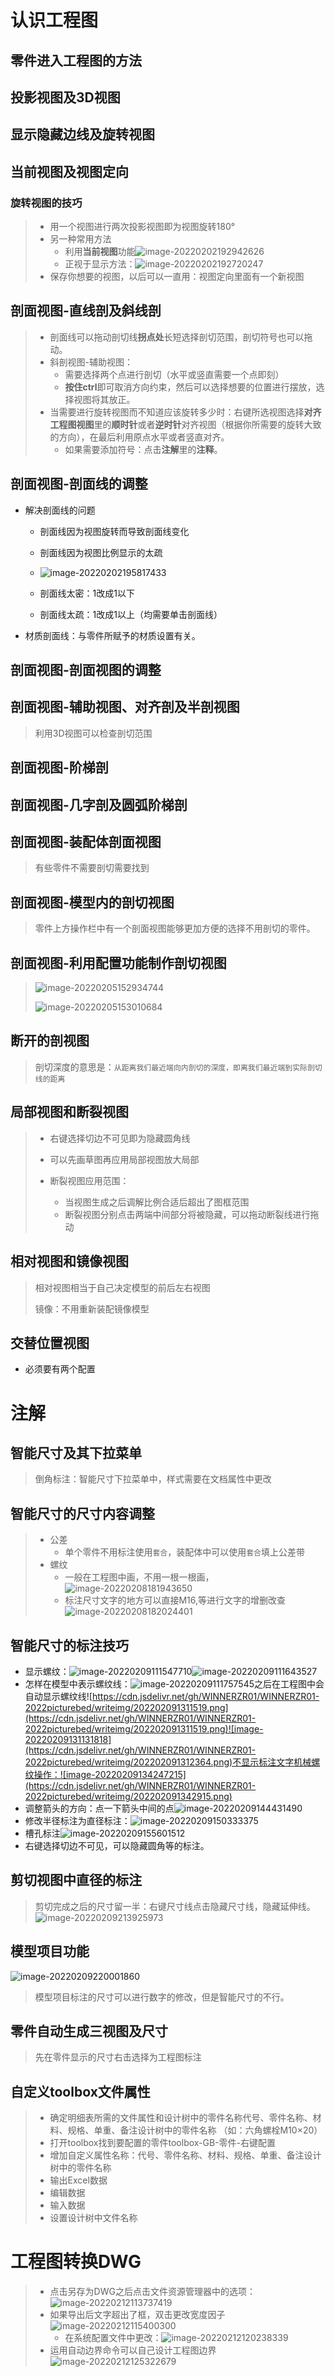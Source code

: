 # 认识工程图

## 零件进入工程图的方法

## 投影视图及3D视图

## 显示隐藏边线及旋转视图

## 当前视图及视图定向

### 旋转视图的技巧

> - 用一个视图进行两次投影视图即为视图旋转180°
> - 另一种常用方法
>   - 利用**当前视图**功能![image-20220202192942626](https://cdn.jsdelivr.net/gh/WINNERZR01/WINNERZR01-2022picturebed/writeimg/202202021929900.png)
>   - 正视于显示方法：![image-20220202192720247](https://cdn.jsdelivr.net/gh/WINNERZR01/WINNERZR01-2022picturebed/writeimg/202202021927487.png)
> - 保存你想要的视图，以后可以一直用：视图定向里面有一个新视图

## 剖面视图-直线剖及斜线剖

> - 剖面线可以拖动剖切线**拐点处**长短选择剖切范围，剖切符号也可以拖动。
> - 斜剖视图-辅助视图：
>   - 需要选择两个点进行剖切（水平或竖直需要一个点即刻）
>   - **按住ctrl**即可取消方向约束，然后可以选择想要的位置进行摆放，选择视图将其放正。
> - 当需要进行旋转视图而不知道应该旋转多少时：右键所选视图选择**对齐工程图视图**里的**顺时针**或者**逆时针**对齐视图（根据你所需要的旋转大致的方向），在最后利用原点水平或者竖直对齐。
>   - 如果需要添加符号：点击**注解**里的**注释**。

## 剖面视图-剖面线的调整

- 解决剖面线的问题

  - 剖面线因为视图旋转而导致剖面线变化
  - 剖面线因为视图比例显示的太疏
  - ![image-20220202195817433](https://cdn.jsdelivr.net/gh/WINNERZR01/WINNERZR01-2022picturebed/writeimg/202202021958754.png)

  - 剖面线太密：1改成1以下

  - 剖面线太疏：1改成1以上（均需要单击剖面线）
- 材质剖面线：与零件所赋予的材质设置有关。

## 剖面视图-剖面视图的调整

 ## 剖面视图-辅助视图、对齐剖及半剖视图

> 利用3D视图可以检查剖切范围

## 剖面视图-阶梯剖

## 剖面视图-几字剖及圆弧阶梯剖

## 剖面视图-装配体剖面视图

> 有些零件不需要剖切需要找到

## 剖面视图-模型内的剖切视图

> 零件上方操作栏中有一个剖面视图能够更加方便的选择不用剖切的零件。

## 剖面视图-利用配置功能制作剖切视图 

> ![image-20220205152934744](https://cdn.jsdelivr.net/gh/WINNERZR01/WINNERZR01-2022picturebed/writeimg/202202051529368.png)
>
> ![image-20220205153010684](https://cdn.jsdelivr.net/gh/WINNERZR01/WINNERZR01-2022picturebed/writeimg/202202051530477.png)

## 断开的剖视图 

> 剖切深度的意思是：`从距离我们最近端向内剖切的深度，即离我们最近端到实际剖切线的距离`

## 局部视图和断裂视图

> - 右键选择切边不可见即为隐藏圆角线
>
> - 可以先画草图再应用局部视图放大局部
> - 断裂视图应用范围：
>   - 当视图生成之后调解比例合适后超出了图框范围
>   - 断裂视图分别点击两端中间部分将被隐藏，可以拖动断裂线进行拖动

## 相对视图和镜像视图

> 相对视图相当于自己决定模型的前后左右视图
>
> 镜像：不用重新装配镜像模型

## 交替位置视图

- 必须要有两个配置

# 注解

## 智能尺寸及其下拉菜单

> 倒角标注：智能尺寸下拉菜单中，样式需要在文档属性中更改

## 智能尺寸的尺寸内容调整

> - 公差
>   - 单个零件不用标注使用`套合`，装配体中可以使用`套合`填上公差带
> - 螺纹
>   - 一般在工程图中画，不用一根一根画，![image-20220208181943650](https://cdn.jsdelivr.net/gh/WINNERZR01/WINNERZR01-2022picturebed/writeimg/202202081819637.png)
>   - 标注尺寸文字的地方可以直接M16,等进行文字的增删改查![image-20220208182024401](https://cdn.jsdelivr.net/gh/WINNERZR01/WINNERZR01-2022picturebed/writeimg/202202081820010.png)

## 智能尺寸的标注技巧

- 显示螺纹：![image-20220209111547710](https://cdn.jsdelivr.net/gh/WINNERZR01/WINNERZR01-2022picturebed/writeimg/202202091115494.png)![image-20220209111643527](https://cdn.jsdelivr.net/gh/WINNERZR01/WINNERZR01-2022picturebed/writeimg/202202091116582.png)
- 怎样在模型中表示螺纹线：![image-20220209111757545](https://cdn.jsdelivr.net/gh/WINNERZR01/WINNERZR01-2022picturebed/writeimg/202202091117985.png)之后在工程图中会自动显示螺纹线![https://cdn.jsdelivr.net/gh/WINNERZR01/WINNERZR01-2022picturebed/writeimg/202202091311519.png](https://cdn.jsdelivr.net/gh/WINNERZR01/WINNERZR01-2022picturebed/writeimg/202202091311519.png)![image-20220209131131818](https://cdn.jsdelivr.net/gh/WINNERZR01/WINNERZR01-2022picturebed/writeimg/202202091312364.png)不显示标注文字机械螺纹操作：![image-20220209134247215](https://cdn.jsdelivr.net/gh/WINNERZR01/WINNERZR01-2022picturebed/writeimg/202202091342915.png)
- 调整箭头的方向：点一下箭头中间的点![image-20220209144431490](https://cdn.jsdelivr.net/gh/WINNERZR01/WINNERZR01-2022picturebed/writeimg/202202091444186.png)
- 修改半径标注为直径标注：![image-20220209150333375](https://cdn.jsdelivr.net/gh/WINNERZR01/WINNERZR01-2022picturebed/writeimg/202202091503488.png)
- 槽孔标注![image-20220209155601512](https://cdn.jsdelivr.net/gh/WINNERZR01/WINNERZR01-2022picturebed/writeimg/202202091556045.png)
- 右键选择切边不可见，可以隐藏圆角等的标注。

## 剪切视图中直径的标注

> 剪切完成之后的尺寸留一半：右键尺寸线点击隐藏尺寸线，隐藏延伸线。![image-20220209213925973](https://cdn.jsdelivr.net/gh/WINNERZR01/WINNERZR01-2022picturebed/writeimg/202202092139123.png)
>
> 

## 模型项目功能

![image-20220209220001860](https://cdn.jsdelivr.net/gh/WINNERZR01/WINNERZR01-2022picturebed/writeimg/202202092200740.png)

> 模型项目标注的尺寸可以进行数字的修改，但是智能尺寸的不行。

## 零件自动生成三视图及尺寸

> 先在零件显示的尺寸右击选择为工程图标注

## 自定义toolbox文件属性
>- 确定明细表所需的文件属性和设计树中的零件名称代号、零件名称、材料、规格、单重、备注设计树中的零件名称 （如：六角螺栓M10×20）
>- 打开toolbox找到要配置的零件toolbox-GB-零件-右键配置
>- 增加自定义属性名称：代号、零件名称、材料、规格、单重、备注设计树中的零件名称
>- 输出Excel数据
>- 编辑数据
>- 输入数据
>- 设置设计树中文件名称 

# 工程图转换DWG

> - 点击另存为DWG之后点击文件资源管理器中的选项：![image-20220212113737419](https://cdn.jsdelivr.net/gh/WINNERZR01/WINNERZR01-2022picturebed/writeimg/202202121137445.png)
> - 如果导出后文字超出了框，双击更改宽度因子![image-20220212115400300](https://cdn.jsdelivr.net/gh/WINNERZR01/WINNERZR01-2022picturebed/writeimg/202202121154612.png)
>   - 在系统配置文件中更改：![image-20220212120238339](https://cdn.jsdelivr.net/gh/WINNERZR01/WINNERZR01-2022picturebed/writeimg/202202121202737.png)
> - 运用自动边界命令可以自己设计工程图边界![image-20220212125322679](https://cdn.jsdelivr.net/gh/WINNERZR01/WINNERZR01-2022picturebed/writeimg/202202121253945.png)
